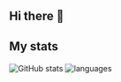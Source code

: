 ## Hi there 👋
## My stats

<img align="center" src="https://github-readme-stats.vercel.app/api?username=Maheeshamihiran&show_icons=true&include_all_commits=true&theme=dracula" alt="GitHub stats" />
<img align="center" src="https://github-readme-stats.vercel.app/api/top-langs/?username=Maheeshamihiran&&exclude_repo=gnomezgrave&layout=compact&theme=dracula" alt="languages"/>

<!--
**Maheeshamihiran/Maheeshamihiran** is a ✨ _special_ ✨ repository because its `README.md` (this file) appears on your GitHub profile.

Here are some ideas to get you started:

- 🔭 I’m currently working on ...
- 🌱 I’m currently learning ...
- 👯 I’m looking to collaborate on ...
- 🤔 I’m looking for help with ...
- 💬 Ask me about ...
- 📫 How to reach me: ...
- 😄 Pronouns: ...
- ⚡ Fun fact: ...
-->
